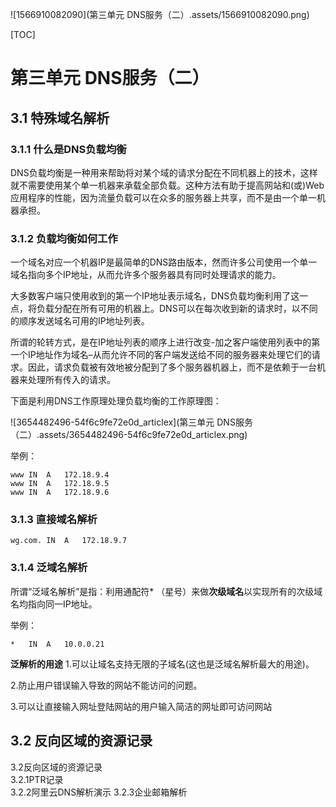 ![1566910082090](第三单元 DNS服务（二）.assets/1566910082090.png)



[TOC]



# 第三单元 DNS服务（二）



## 3.1 特殊域名解析

### 3.1.1 什么是DNS负载均衡

DNS负载均衡是一种用来帮助将对某个域的请求分配在不同机器上的技术，这样就不需要使用某个单一机器来承载全部负载。这种方法有助于提高网站和(或)Web应用程序的性能，因为流量负载可以在众多的服务器上共享，而不是由一个单一机器承担。



### 3.1.2 负载均衡如何工作

一个域名对应一个机器IP是最简单的DNS路由版本，然而许多公司使用一个单一域名指向多个IP地址，从而允许多个服务器具有同时处理请求的能力。

大多数客户端只使用收到的第一个IP地址表示域名，DNS负载均衡利用了这一点，将负载分配在所有可用的机器上。DNS可以在每次收到新的请求时，以不同的顺序发送域名可用的IP地址列表。

所谓的轮转方式，是在IP地址列表的顺序上进行改变-加之客户端使用列表中的第一个IP地址作为域名–从而允许不同的客户端发送给不同的服务器来处理它们的请求。因此，请求负载被有效地被分配到了多个服务器机器上，而不是依赖于一台机器来处理所有传入的请求。

下面是利用DNS工作原理处理负载均衡的工作原理图：

![3654482496-54f6c9fe72e0d_articlex](第三单元 DNS服务（二）.assets/3654482496-54f6c9fe72e0d_articlex.png)

举例：

```
www	IN	A	172.18.9.4
www	IN	A	172.18.9.5
www	IN	A	172.18.9.6
```



### 3.1.3 直接域名解析







```
wg.com.	IN	A	172.18.9.7
```



### 3.1.4 泛域名解析

所谓“泛域名解析”是指：利用通配符* （星号）来做**次级域名**以实现所有的次级域名均指向同一IP地址。

举例：

```shell
*	IN	A	10.0.0.21
```

**泛解析的用途**
1.可以让域名支持无限的子域名(这也是泛域名解析最大的用途)。

2.防止用户错误输入导致的网站不能访问的问题。

3.可以让直接输入网址登陆网站的用户输入简洁的网址即可访问网站







## 3.2 反向区域的资源记录










3.2反向区域的资源记录	
3.2.1PTR记录	
3.2.2阿里云DNS解析演示
3.2.3企业邮箱解析

